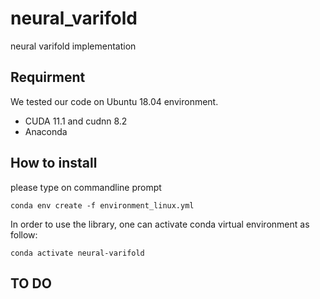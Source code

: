 # neural_varifold
neural varifold implementation

## Requirment
We tested our code on Ubuntu 18.04 environment. 

* CUDA 11.1 and cudnn 8.2
* Anaconda

## How to install

please type on commandline prompt 

```
conda env create -f environment_linux.yml
```

In order to use the library, one can activate conda virtual environment as follow: 

```
conda activate neural-varifold
```

## TO DO
